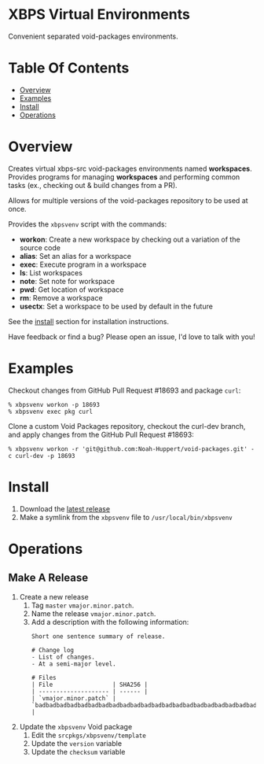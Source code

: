 # XBPS Virtual Environments
Convenient separated void-packages environments.

# Table Of Contents
- [Overview](#overview)
- [Examples](#examples)
- [Install](#install)
- [Operations](#operations)

# Overview
Creates virtual xbps-src void-packages environments named **workspaces**. 
Provides programs for managing **workspaces** and performing common tasks
(ex., checking out & build changes from a PR).

Allows for multiple versions of the void-packages repository to be used at once.

Provides the `xbpsvenv` script with the commands:

- **workon**: Create a new workspace by checking out a variation of the source code
- **alias**: Set an alias for a workspace
- **exec**: Execute program in a workspace
- **ls**: List workspaces
- **note**: Set note for workspace
- **pwd**: Get location of workspace
- **rm**: Remove a workspace
- **usectx**: Set a workspace to be used by default in the future

See the [install](#install) section for installation instructions.

Have feedback or find a bug? Please open an issue, I'd love to talk with you!

# Examples
Checkout changes from GitHub Pull Request #18693 and package `curl`:

```shell
% xbpsvenv workon -p 18693
% xbpsvenv exec pkg curl
```

Clone a custom Void Packages repository, checkout the curl-dev branch, and apply
changes from the GitHub Pull Request #18693:

```shell
% xbpsvenv workon -r 'git@github.com:Noah-Huppert/void-packages.git' -c curl-dev -p 18693
```

# Install
1. Download the [latest release](https://github.com/Noah-Huppert/xbpsvenv/releases)
2. Make a symlink from the `xbpsvenv` file to `/usr/local/bin/xbpsvenv`

# Operations
## Make A Release
1. Create a new release
   1. Tag `master` `vmajor.minor.patch`.
   2. Name the release `vmajor.minor.patch`.
   3. Add a description with the following information:
      ```
	  Short one sentence summary of release.
	  
	  # Change log
	  - List of changes.
	  - At a semi-major level.
	  
	  # Files
	  | File                 | SHA256 |
	  | -------------------- | ------ |
	  | `vmajor.minor.patch` | `badbadbadbadbadbadbadbadbadbadbadbadbadbadbadbadbadbadbadbadbadb` |
	  ```
2. Update the `xbpsvenv` Void package
   1. Edit the `srcpkgs/xbpsvenv/template`
   2. Update the `version` variable
   3. Update the `checksum` variable
